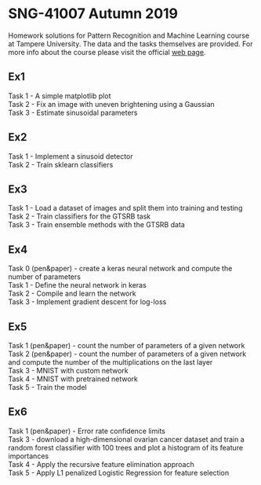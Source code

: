 # SNG-41007 Autumn 2019

Homework solutions for Pattern Recognition and Machine Learning course at Tampere University. The data and the tasks themselves are provided. For more info about the course please visit the official [web page](http://www.cs.tut.fi/courses/SGN-41006/). 

## Ex1

Task 1 - A simple matplotlib plot \
Task 2 - Fix an image with uneven brightening using a Gaussian \
Task 3 - Estimate sinusoidal parameters 

## Ex2

Task 1 - Implement a sinusoid detector \
Task 2 - Train sklearn classifiers 

## Ex3

Task 1 - Load a dataset of images and split them into training and testing \
Task 2 - Train classifiers for the GTSRB task \
Task 3 - Train ensemble methods with the GTSRB data

## Ex4

Task 0 (pen\&paper) - create a keras neural network and compute the number of parameters \
Task 1 - Define the neural network in keras \
Task 2 - Compile and learn the network \
Task 3 - Implement gradient descent for log-loss

## Ex5

Task 1 (pen\&paper) - count the number of parameters of a given network \
Task 2 (pen\&paper) - count the number of parameters of a given network and compute the number of the multiplications on the last layer \
Task 3 - MNIST with custom network \
Task 4 - MNIST with pretrained network \
Task 5 - Train the model

## Ex6

Task 1 (pen\&paper) - Error rate confidence limits \
Task 3 - download a high-dimensional ovarian cancer dataset and train a random forest classifier with 100 trees and plot a histogram of its feature importances \
Task 4 - Apply the recursive feature elimination approach \
Task 5 - Apply L1 penalized Logistic Regression for feature selection
